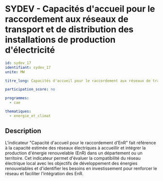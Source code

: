 # SYDEV - Capacités d'accueil pour le raccordement aux réseaux de transport et de distribution des installations de production d'électricité

```yaml
id: sydev_17
identifiant: sydev_17
unite: MW

titre_long: Capacités d'accueil pour le raccordement aux réseaux de transport et de distribution des installations de production d'électricité

participation_score: no

programmes:
  - cae

thematiques:
  - energie_et_climat
```
## Description
L'indicateur "Capacité d'accueil pour le raccordement d'EnR" fait référence à la capacité estimée des réseaux électriques à accueillir et intégrer la production d'énergie renouvelable (EnR) dans un département ou un territoire. Cet indicateur permet d'évaluer la compatibilité du réseau électrique local avec les objectifs de développement des énergies renouvelables et d'identifier les besoins en investissement pour renforcer le réseau et faciliter l'intégration des EnR.
